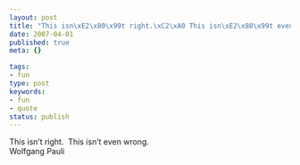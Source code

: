 ```yaml
---
layout: post
title: "This isn\xE2\x80\x99t right.\xC2\xA0 This isn\xE2\x80\x99t even wrong."
date: 2007-04-01
published: true
meta: {}

tags:
- fun
type: post
keywords:
- fun
- quote
status: publish
---
```

This isn&#8217;t right.  This isn&#8217;t even wrong.<br />Wolfgang Pauli
